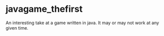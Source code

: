 # javagame_thefirst
An interesting take at a game written in java. It may or may not work at any given time.

